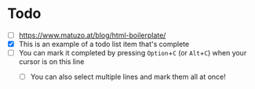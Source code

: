 # Todo

- [ ] https://www.matuzo.at/blog/html-boilerplate/
- [x] This is an example of a todo list item that's complete
- [ ] You can mark it completed by pressing `Option`+`C` (or `Alt`+`C`) when your cursor is on this line
  - [ ] You can also select multiple lines and mark them all at once!

